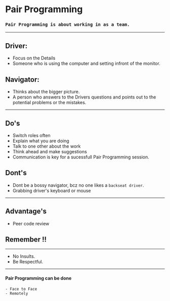 # Pair Programming

### `Pair Programming is about working in as a team.`

---

## Driver:

- Focus on the Details
- Someone who is using the computer and setting infront of the monitor.

## Navigator:

- Thinks about the bigger picture.
- A person who answers to the Drivers questions and points out to the potential problems or the mistakes.

---

## Do's

- Switch roles often
- Explain what you are doing
- Talk to one other about the work
- Think ahead and make suggestions
- Communication is key for a sucessfull Pair Programming session.

## Dont's

- Dont be a bossy navigator, bcz no one likes a `backseat driver`.
- Grabbing driver's keyboard or mouse

---

## Advantage's

- Peer code review

## Remember !!

---

- No Insults.
- Be Respectful.

---

#### Pair Programming can be done

    - Face to Face
    - Remotely
